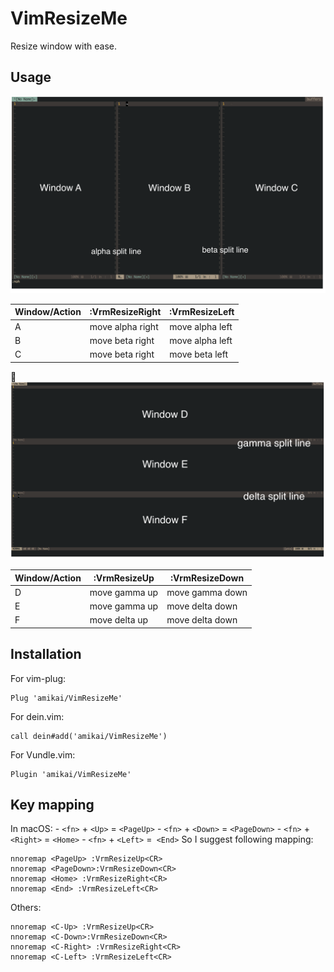 # VimResizeMe
Resize window with ease.
## Usage
![vert](./screenshot/vert_split.png)

| Window/Action | :VrmResizeRight  | :VrmResizeLeft  |
|---------------|------------------|-----------------|
| A             | move alpha right | move alpha left |
| B             | move beta  right | move alpha left |
| C             | move beta  right | move beta  left |

![horiz](/screenshot/horizon_split.png)

| Window/Action | :VrmResizeUp  | :VrmResizeDown  |
|---------------|---------------|-----------------|
| D             | move gamma up | move gamma down |
| E             | move gamma up | move delta down |
| F             | move delta up | move delta down |
## Installation
For vim-plug:
```
Plug 'amikai/VimResizeMe'
```
For dein.vim:
```
call dein#add('amikai/VimResizeMe')
```
For Vundle.vim:
```
Plugin 'amikai/VimResizeMe'
```
## Key mapping
In macOS:
    - `<fn>` + `<Up>` = `<PageUp>`
    - `<fn>` + `<Down>` = `<PageDown>`
    - `<fn>` + `<Right>` = `<Home>`
    - `<fn>` + `<Left>` =` <End>`
So I suggest following mapping:
```
nnoremap <PageUp> :VrmResizeUp<CR>
nnoremap <PageDown>:VrmResizeDown<CR>
nnoremap <Home> :VrmResizeRight<CR>
nnoremap <End> :VrmResizeLeft<CR>
```
Others:
```
nnoremap <C-Up> :VrmResizeUp<CR>
nnoremap <C-Down>:VrmResizeDown<CR>
nnoremap <C-Right> :VrmResizeRight<CR>
nnoremap <C-Left> :VrmResizeLeft<CR>
```
